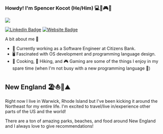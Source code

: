 ### Howdy! I'm Spencer Kocot (He/Him) 💻🍺🎮🦞
![](https://komarev.com/ghpvc/?username=spocot)

[![Linkedin Badge](https://img.shields.io/badge/-LinkedIn-0e76a8?style=flat-square&logo=Linkedin&logoColor=white)](https://linkedin.com/in/spencer-kocot)
[![Website Badge](https://img.shields.io/badge/Website-3b5998?style=flat-square&logo=google-chrome&logoColor=white)](https://kocot.dev/)

A bit about me 🕺
- 🏢 Currently working as a Software Engineer at Citizens Bank.
- 🖥️ Fascinated with OS development and programming language design.
- 🍲 Cooking, 🥾 Hiking, and 🎮 Gaming are some of the things I enjoy in my spare time (when I'm not busy with a new programming language 🐙)

## New England 🏖️⛵🦞⛰️

Right now I live in Warwick, Rhode Island but I've been kicking it around the Northeast for my entire life. I'm excited to travel/live in/experience other parts of the US and the world!

There are a ton of amazing parks, beaches, and food around New England and I always love to give recommendations!

<!--
## 🎶 Sound-Check 🎶
[![Spotify](#spotify_current_song.svg#)](https://open.spotify.com/user/spocot)
**spocot/spocot** is a ✨ _special_ ✨ repository because its `README.md` (this file) appears on your GitHub profile.

Here are some ideas to get you started:

- 🔭 I’m currently working on ...
- 🌱 I’m currently learning ...
- 👯 I’m looking to collaborate on ...
- 🤔 I’m looking for help with ...
- 💬 Ask me about ...
- 📫 How to reach me: ...
- 😄 Pronouns: ...
- ⚡ Fun fact: ...
-->
